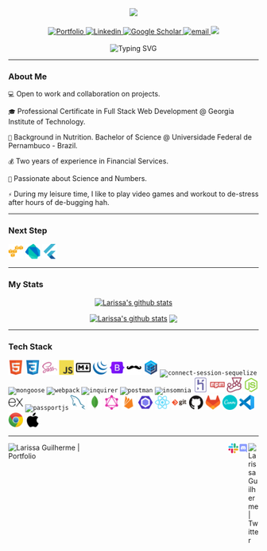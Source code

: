 <div id="header" align="center">
  <img src="https://media.giphy.com/media/IWiAPmq1HS9QZRu8PT/giphy-downsized-large.gif" width="100"/>
</div>
<br>

<div id="badges" align="center" >
  <a href="https://larigens.github.io/reactfolio" target="_blank">
    <img src="https://img.shields.io/badge/Portfolio-000?logo=ko-fi&logoColor=white&color=D61F69" alt="Portfolio" />
  </a>  
  <a href="[https://https://linkedin.com/in/lari-gui/](https://www.linkedin.com/in/larissa-guilherme-4ba4331a6/)" target="_blank">
     <img src="https://img.shields.io/badge/LinkedIn-%230077B5.svg?logo=linkedin&logoColor=white&color=D61F69" alt="Linkedin" />
  </a>
  <a href="https://scholar.google.com/citations?hl=en&user=lje994IAAAAJ" target="_blank">
     <img src="https://img.shields.io/badge/Scholar-100000?logo=GoogleScholar&logoColor=white&color=D61F69" alt="Google Scholar" />
  </a>
  <a href="mailto:larigens@gmail.com">
     <img src="https://img.shields.io/badge/-Email-red?logo=gmail&logoColor=white&color=D61F69" alt="email" />
  </a>
  <a href="https://larigens.github.io/reactfolio/#Resume">
    <img src="https://img.shields.io/badge/CV.pdf-red?logo=adobe&logoColor=white&color=D61F69">
</a> 
</div>
<br>

<div id="intro" align="center">
  <img src="https://readme-typing-svg.demolab.com?font=Kalam&weight=300&size=19&duration=3000&pause=100&color=6D1AF7&center=true&vCenter=false&multiline=false&repeat=true&width=500&height=50&lines=Larissa +Guilherme+%7C%7C+Software+Developer;Professional+Certificate++@+Georgia+Institute+of+Technology" alt="Typing SVG" />
</div>

---
                                                                                      
### About Me

<code>💻</code> Open to work and collaboration on projects.

<code>🎓</code> Professional Certificate in Full Stack Web Development @ Georgia Institute of Technology.

<code>🍏</code> Background in Nutrition. Bachelor of Science @ Universidade Federal de Pernambuco - Brazil.

<code>💰</code> Two years of experience in Financial Services. 

<code>🫧</code> Passionate about Science and Numbers.

<code>⚡️</code> During my leisure time, I like to play video games and workout to de-stress after hours of de-bugging hah.

---

### Next Step

 <code><img height="30" alt="aws" src="https://raw.githubusercontent.com/devicons/devicon/master/icons/amazonwebservices/amazonwebservices-original.svg"></code>
 <code><img height="30" alt="dart" src="https://raw.githubusercontent.com/devicons/devicon/master/icons/dart/dart-original.svg"></code>
 <code><img height="30" alt="flutter" src="https://raw.githubusercontent.com/devicons/devicon/master/icons/flutter/flutter-original.svg"></code>
 
---

### My Stats

<div id="stats" align="center" >
  
<a href="https://github.com/vn7n24fzkq/github-profile-summary-cards"><img align="center" src="http://github-profile-summary-cards.vercel.app/api/cards/profile-details?username=larigens&theme=radical" alt="Larissa's github stats" /></a>
  
<a href="https://github.com/anuraghazra/github-readme-stats"><img align="center" src="https://github-readme-stats.vercel.app/api?username=larigens&show_icons=true&include_all_commits=true&count_private=true&bg_color=ffffff&title_color=6d1Af7&text_color=d61f69&icon_color=6d1Af7&hide_border=true" alt="Larissa's github stats" /></a> <a href="https://github.com/larigens/github-readme-stats"><img align="center" src="https://github-readme-stats.vercel.app/api/top-langs/?username=larigens&langs_count=8&hide_progress=true&bg_color=ffffff&title_color=6d1Af7&text_color=d61f69&icon_color=6d1Af7&hide_border=true&card_width=10" /></a>
  
 </div>

---

### Tech Stack

<div id="tech">
<code><img height="30" alt="html" src="https://raw.githubusercontent.com/devicons/devicon/master/icons/html5/html5-original.svg"></code>
<code><img height="30" alt="css" src="https://raw.githubusercontent.com/devicons/devicon/master/icons/css3/css3-original.svg"></code>
<code><img height="30" alt="scss" src="https://raw.githubusercontent.com/devicons/devicon/master/icons/sass/sass-original.svg"></code>
<code><img height="30" alt="javascript" src="https://raw.githubusercontent.com/devicons/devicon/master/icons/javascript/javascript-original.svg"></code>
<code><img height="30" alt="markdown" src="https://raw.githubusercontent.com/devicons/devicon/master/icons/markdown/markdown-original.svg"></code>
<code><img height="30" alt="jquery" src="https://raw.githubusercontent.com/devicons/devicon/master/icons/jquery/jquery-original.svg"></code>
<code><img height="30" alt="bootstrap" src="https://raw.githubusercontent.com/devicons/devicon/master/icons/bootstrap/bootstrap-original.svg"></code>
<code><img height="30" alt="handlebars" src="https://raw.githubusercontent.com/devicons/devicon/master/icons/handlebars/handlebars-original.svg"></code>
<code><img height="30" alt="sequelize" src="https://raw.githubusercontent.com/devicons/devicon/master/icons/sequelize/sequelize-original.svg"></code>
<code><img height="30" alt="connect-session-sequelize" src="https://avatars.githubusercontent.com/u/14630145?s=400&v=4"></code>
<code><img height="25" alt="mongoose" src="https://mongoosejs.com/docs/images/mongoose5_62x30_transparent.png"></code>
<code><img height="30" alt="webpack" src="https://raw.githubusercontent.com/webpack/media/master/logo/icon-square-big.png"></code>
<code><img height="30" alt="inquirer" src="https://avatars.githubusercontent.com/u/10210209?s=400&v=4"></code>
<code><img height="30" alt="postman" src="https://github.com/postmanlabs/postman-docs/blob/develop/src/images/favicon.png"></code>
<code><img height="30" alt="insomnia" src="https://raw.githubusercontent.com/Kong/insomnia/develop/packages/insomnia/src/icons/icon.ico"></code>
<code><img height="30" alt="heroku" src="https://raw.githubusercontent.com/devicons/devicon/master/icons/heroku/heroku-original.svg"></code>
<code><img height="30" alt="npm" src="https://raw.githubusercontent.com/devicons/devicon/master/icons/npm/npm-original-wordmark.svg"></code>
<code><img height="30" alt="jest" src="https://raw.githubusercontent.com/devicons/devicon/master/icons/jest/jest-plain.svg"></code>
<code><img height="30" alt="nodejs" src="https://raw.githubusercontent.com/devicons/devicon/master/icons/nodejs/nodejs-original.svg"></code>
<code><img height="30" alt="express" src="https://raw.githubusercontent.com/devicons/devicon/master/icons/express/express-original.svg"></code>
<code><img height="30" alt="passportjs" src="https://seeklogo.com/images/P/passport-logo-16D89B2F37-seeklogo.com.png"></code>
<code><img height="30" alt="mysql" src="https://raw.githubusercontent.com/devicons/devicon/master/icons/mysql/mysql-original.svg"></code>
<code><img height="30" alt="mongodb" src="https://raw.githubusercontent.com/devicons/devicon/master/icons/mongodb/mongodb-original.svg"></code>
<code><img height="30" alt="graphql" src="https://raw.githubusercontent.com/devicons/devicon/master/icons/graphql/graphql-plain.svg"></code>
<code><img height="30" alt="firebase" src="https://raw.githubusercontent.com/devicons/devicon/master/icons/firebase/firebase-plain.svg"></code>
<code><img height="30" alt="eslint" src="https://raw.githubusercontent.com/devicons/devicon/master/icons/eslint/eslint-original.svg"></code>
<code><img height="30" alt="react" src="https://raw.githubusercontent.com/devicons/devicon/master/icons/react/react-original.svg"></code>
<code><img height="30" alt="git" src="https://github.com/devicons/devicon/blob/master/icons/git/git-original-wordmark.svg"></code>
<code><img height="30" alt="github" src="https://github.com/devicons/devicon/blob/master/icons/github/github-original.svg"></code>
<code><img height="30" alt="gitlab" src="https://github.com/devicons/devicon/blob/master/icons/gitlab/gitlab-original.svg"></code>
<code><img height="30" alt="canva" src="https://github.com/devicons/devicon/blob/master/icons/canva/canva-original.svg"></code>
<code><img height="30" alt="vscode" src="https://raw.githubusercontent.com/devicons/devicon/master/icons/vscode/vscode-original.svg"></code>
<code><img height="30" alt="chrome" src="https://github.com/devicons/devicon/blob/master/icons/chrome/chrome-original.svg"></code>
<code><img height="30" alt="apple" src="https://github.com/devicons/devicon/blob/master/icons/apple/apple-original.svg"></code>
</div>

---

<div id="contact">
  <img align="left" alt="Larissa Guilherme | Portfolio" width="180px" height="40px" src="https://user-images.githubusercontent.com/107759776/234104672-411cb583-da2b-42ab-864f-7371bd236f4c.png" />
<a href="https://twitter.com/coffeebr_eak">
  <img align="right" alt="Larissa Guilherme | Twitter" width="21px" src="https://raw.githubusercontent.com/anuraghazra/anuraghazra/master/assets/twitter.svg" />
</a>
<a href="https://discord.com/users/larigens#2587">
  <img align="right" alt="Larissa Guilherme | Discord" width="20px" src="https://raw.githubusercontent.com/anuraghazra/anuraghazra/master/assets/discord.svg" />
</a>
<a href="https://app.slack.com/client/T02GQNVK8R1/U046F8ERE14">
  <img align="right" alt="Larissa Guilherme | Slack" width="20px" src="https://raw.githubusercontent.com/devicons/devicon/master/icons/slack/slack-original.svg" />
</a>
</div>
